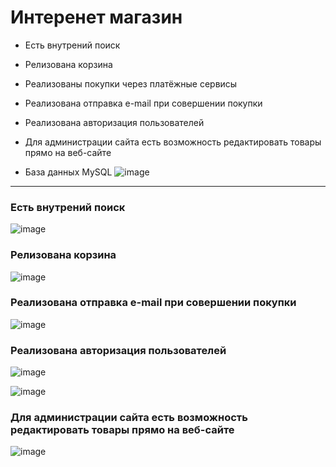 # Интеренет магазин

* Есть внутрений поиск
* Релизована корзина
* Реализованы покупки через платёжные сервисы
* Реализована отправка e-mail при совершении покупки
* Реализована авторизация пользователей
* Для администрации сайта есть возможность редактировать товары прямо на веб-сайте

* База данных MySQL
![image](https://user-images.githubusercontent.com/42782084/231008449-7081ae00-d904-4b74-a53a-12e254476430.png)

---
### Есть внутрений поиск

![image](https://user-images.githubusercontent.com/42782084/231009238-7987fd9c-b29f-4889-8417-eaa9df18b074.png)

### Релизована корзина

![image](https://user-images.githubusercontent.com/42782084/231008507-c4fd09a1-9908-4e79-b31e-2a900e3d8843.png)

### Реализована отправка e-mail при совершении покупки

![image](https://user-images.githubusercontent.com/42782084/231008784-cd98a30c-2888-4e38-9cf1-e1c64166a8a7.png)

### Реализована авторизация пользователей

![image](https://user-images.githubusercontent.com/42782084/231008660-c67cae37-2da7-4532-a264-08e13717dd93.png)

![image](https://user-images.githubusercontent.com/42782084/231008670-216d1e0e-9594-4a8b-bc4f-2dfce2a201c6.png)

### Для администрации сайта есть возможность редактировать товары прямо на веб-сайте

![image](https://user-images.githubusercontent.com/42782084/231008706-2827e821-90de-475b-a638-c303068fd515.png)
